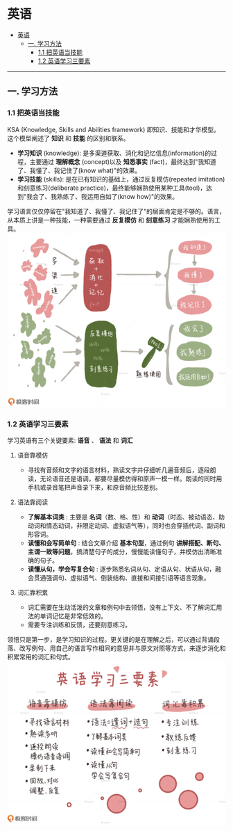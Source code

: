 # 英语

<!-- @import "[TOC]" {cmd="toc" depthFrom=1 depthTo=6 orderedList=false} -->

<!-- code_chunk_output -->

- [英语](#英语)
  - [一. 学习方法](#一-学习方法)
    - [1.1 把英语当技能](#11-把英语当技能)
    - [1.2 英语学习三要素](#12-英语学习三要素)

<!-- /code_chunk_output -->

---

## 一. 学习方法

### 1.1 把英语当技能

KSA (Knowledge, Skills and Abilities framework) 即知识、技能和才华模型。这个模型阐述了 **知识** 和 **技能** 的区别和联系。

- **学习知识** (knowledge): 是多渠道获取、消化和记忆信息(information)的过程，主要通过 **理解概念** (concept)以及 **知悉事实** (fact)，最终达到"我知道了、我懂了、我记住了(know what)"的效果。
- **学习技能** (skills): 是在已有知识的基础上，通过反复模仿(repeated imitation)和刻意练习(deliberate practice)，最终能够娴熟使用某种工具(tool)，达到"我会了、我熟练了、我运用自如了(know how)"的效果。

学习语言仅仅停留在"我知道了、我懂了、我记住了"的层面肯定是不够的。语言，从本质上讲是一种技能，一种需要通过 **反复模仿** 和 **刻意练习** 才能娴熟使用的工具。
![知识与技能的异同](./image/知识与技能的异同.jpg)

### 1.2 英语学习三要素

学习英语有三个关键要素: **语音** 、 **语法** 和 **词汇**

1. 语音靠模仿

   - 寻找有音频和文字的语言材料，熟读文字并仔细听几遍音频后，逐段朗读，无论语音还是语调，都要尽量模仿得和原声一模一样。朗读的同时用手机或录音笔把声音录下来，和原音频比较差别。

2. 语法靠阅读
   - **了解基本词类** : 主要是 **名词**（数、格、性）和 **动词**（时态、被动语态、助动词和情态动词，非限定动词、虚拟语气等），同时也会穿插代词、副词和形容词。
   - **读懂和会写简单句** : 结合文章介绍 **基本句型**，通过例句 **讲解搭配、断句、主谓一致等问题**，搞清楚句子的成分，慢慢能读懂句子，并模仿出清晰准确的句子。
   - **读懂从句，学会写复合句** : 逐步熟悉名词从句、定语从句、状语从句，融会贯通强调句、虚拟语气、倒装结构、直接和间接引语等语言现象。
3. 词汇靠积累
   - 词汇需要在生动活泼的文章和例句中去领悟，没有上下文、不了解词汇用法的单词记忆是非常低效的。
   - 需要专注训练和反馈，还要刻意练习。

领悟只是第一步，是学习知识的过程。更关键的是在理解之后，可以通过背诵段落、改写例句、用自己的语言写作相同的意思并与原文对照等方式，来逐步消化和积累常用的词汇和句式。
![英语学习三要素](./image/英语学习三要素.jpg)
